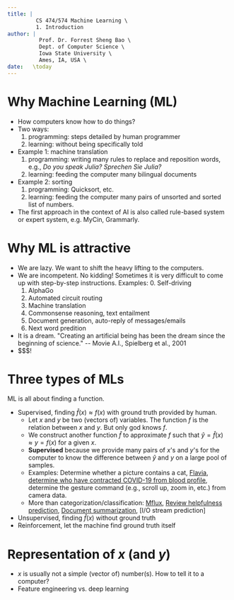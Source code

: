 ```yaml
---
title: | 
         CS 474/574 Machine Learning \
         1. Introduction
author: |
          Prof. Dr. Forrest Sheng Bao \
          Dept. of Computer Science \
          Iowa State University \
          Ames, IA, USA \
date:   \today
---
```


# Why Machine Learning (ML)

- How computers know how to do things?
- Two ways:
    1. programming: steps detailed by human programmer
    2. learning: without being specifically told 
- Example 1: machine translation
    1. programming: writing many rules to replace and reposition words, e.g., 
    _Do you speak Julia?_ _Sprechen Sie Julia?_   
    2. learning: feeding the computer many bilingual documents 
- Example 2: sorting 
    1. programming: Quicksort, etc. 
    2. learning: feeding the computer many pairs of unsorted and sorted list of numbers. 
- The first approach in the context of AI is also called rule-based system or expert system, e.g. MyCin, Grammarly. 

# Why ML is attractive

- We are lazy. We want to shift the heavy lifting to the computers. 
- We are incompetent. No kidding! Sometimes it is very difficult to come up with step-by-step instructions. Examples: 
    0. Self-driving
    1. AlphaGo 
    2. Automated circuit routing
    3. Machine translation
    4. Commonsense reasoning, text entailment 
    5. Document generation, auto-reply of messages/emails
    6. Next word predition
- It is a dream. "Creating an artificial being has been the dream since the beginning of science." -- Movie A.I., Spielberg et al., 2001
- \$\$\$! 

# Three types of MLs

ML is all about finding a function. 

- Supervised, finding $\hat{f}(x) \approx f(x)$ with ground truth provided by human. 
    * Let $x$ and $y$ be two (vectors of) variables. The function $f$ is the relation between $x$ and $y$. But only god knows $f$. 
    * We construct another function $\hat{f}$ to approximate $f$ such that $\hat{y} = \hat{f}(x) \approx y = f(x)$ for a given $x$. 
    * **Supervised** because we  provide many pairs of $x$'s and $y$'s for the computer to know the difference between $\hat{y}$ and $y$ on a large pool of samples. 
    * Examples: Determine whether a picture contains a cat, [Flavia](http://flavia.sourceforge.net/), [determine who have contracted COVID-19 from blood profile](https://arxiv.org/abs/2005.06546), determine the gesture command (e.g., scroll up, zoom in, etc.) from camera data.
    * More than categorization/classification: [Mflux](https://journals.plos.org/ploscompbiol/article?id=10.1371/journal.pcbi.1004838), [Review helpfulness prediction](https://www.aclweb.org/anthology/P15-2007.pdf), [Document summarization](https://www.aclweb.org/anthology/E17-2112.pdf), [I/O stream prediction]
- Unsupervised, finding $\hat{f}(x)$ without ground truth
- Reinforcement, let the machine find ground truth itself

# Representation of $x$ (and $y$)

- $x$ is usually not a simple (vector of) number(s). How to tell it to a computer? 
- Feature engineering vs. deep learning

